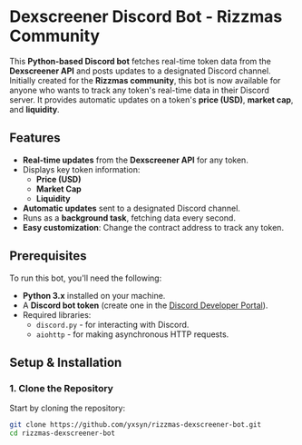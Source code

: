 # Dexscreener Discord Bot - Rizzmas Community

This **Python-based Discord bot** fetches real-time token data from the **Dexscreener API** and posts updates to a designated Discord channel. Initially created for the **Rizzmas community**, this bot is now available for anyone who wants to track any token's real-time data in their Discord server. It provides automatic updates on a token's **price (USD)**, **market cap**, and **liquidity**.

## Features

- **Real-time updates** from the **Dexscreener API** for any token.
- Displays key token information:
  - **Price (USD)**
  - **Market Cap**
  - **Liquidity**
- **Automatic updates** sent to a designated Discord channel.
- Runs as a **background task**, fetching data every second.
- **Easy customization**: Change the contract address to track any token.

## Prerequisites

To run this bot, you'll need the following:

- **Python 3.x** installed on your machine.
- A **Discord bot token** (create one in the [Discord Developer Portal](https://discord.com/developers/applications)).
- Required libraries:
  - `discord.py` - for interacting with Discord.
  - `aiohttp` - for making asynchronous HTTP requests.

## Setup & Installation

### 1. Clone the Repository

Start by cloning the repository:

```bash
git clone https://github.com/yxsyn/rizzmas-dexscreener-bot.git
cd rizzmas-dexscreener-bot
